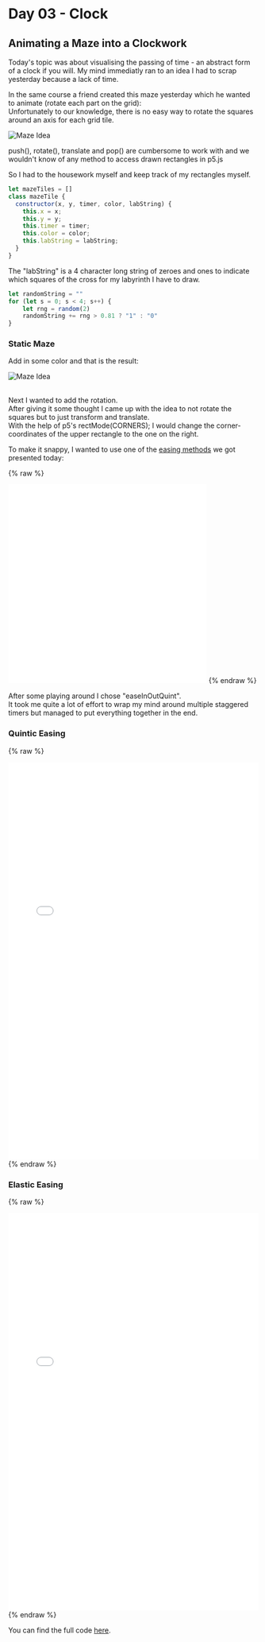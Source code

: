 # Day 03 - Clock

## Animating a Maze into a Clockwork

Today's topic was about visualising the passing of time - an abstract form of a clock if you will. My mind immediatly ran to an idea I had to scrap yesterday because a lack of time. 

In the same course a friend created this maze yesterday which he wanted to animate (rotate each part on the grid): <br>
Unfortunately to our knowledge, there is no easy way to rotate the squares around an axis for each grid tile. 

![Maze Idea](content/day03/lab.png)

push(), rotate(), translate and pop() are cumbersome to work with and we wouldn't know of any method to access drawn rectangles in p5.js

So I had to the housework myself and keep track of my rectangles myself.

```js
let mazeTiles = []
class mazeTile {
  constructor(x, y, timer, color, labString) {
    this.x = x;
    this.y = y;
    this.timer = timer;
    this.color = color;
    this.labString = labString;
  }
}
```

The "labString" is a 4 character long string of zeroes and ones to indicate which squares of the cross for my labyrinth I have to draw.


```js
let randomString = ""
for (let s = 0; s < 4; s++) {
    let rng = random(2)
    randomString += rng > 0.81 ? "1" : "0"
}
```

### Static Maze

Add in some color and that is the result:

![Maze Idea](content/day03/maze.png)

<br>
Next I wanted to add the rotation.<br>
After giving it some thought I came up with the idea to not rotate the squares but to just transform and translate. <br>
With the help of p5's rectMode(CORNERS); I would change the corner-coordinates of the upper rectangle to the one on the right.

To make it snappy, I wanted to use one of the [easing methods](https://spicyyoghurt.com/tools/easing-functions) we got presented today:


{% raw %}
<iframe src="content/day03/01/lerp example.html" width="400" height="400" frameborder="no"></iframe>
{% endraw %}

After some playing around I chose "easeInOutQuint".<br>
It took me quite a lot of effort to wrap my mind around multiple staggered timers but managed to put everything together in the end.

### Quintic Easing

{% raw %}
<iframe src="content/day03/01/embed.html" width="100%" height="800" frameborder="no"></iframe>
{% endraw %}

### Elastic Easing


{% raw %}
<iframe src="content/day03/01-2/embed.html" width="100%" height="800" frameborder="no"></iframe>
{% endraw %}

You can find the full code [here](https://github.com/simitomorrow/GENCG/blob/master/content/day03/01/sketch.js).